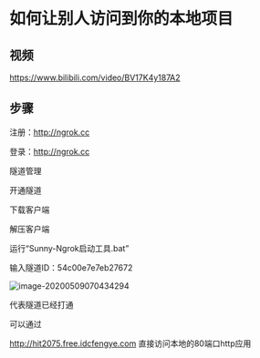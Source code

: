 # 如何让别人访问到你的本地项目



## 视频

https://www.bilibili.com/video/BV17K4y187A2



## 步骤

注册：http://ngrok.cc

登录：http://ngrok.cc

隧道管理

开通隧道

下载客户端

解压客户端

运行“Sunny-Ngrok启动工具.bat”

输入隧道ID：54c00e7e7eb27672

![image-20200509070434294](D:\myBlogs\docs\other\image-20200509070434294.png)

代表隧道已经打通



可以通过

http://hit2075.free.idcfengye.com  直接访问本地的80端口http应用